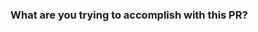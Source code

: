 ### What are you trying to accomplish with this PR?

<!--
Explain what you are implementing.

Provide information that will be helpful for reviewing
this pull request. For example, what is the use case
for these changes?

If these changes are associated to a specific issue,
don't forget to reference it for tracking.
-->
